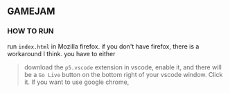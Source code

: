 ## GAMEJAM 

### HOW TO RUN
run ```index.html``` in Mozilla firefox.
if you don't have firefox, there is a workaround I think. 
you have to either 
> download the ```p5.vscode``` extension in vscode, enable it, and there will be a ```Go Live``` button on the bottom right of your vscode window. Click it.
> If you want to use google chrome, 